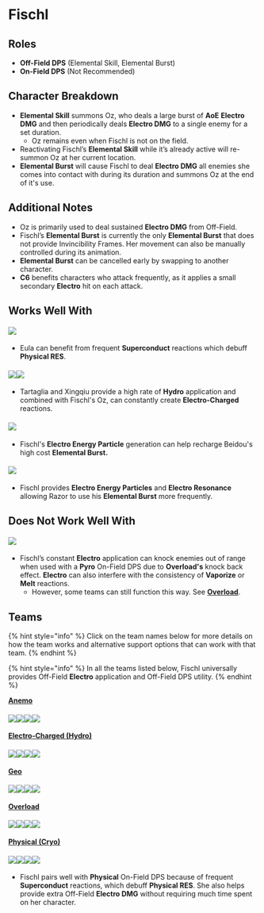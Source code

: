 # Fischl

## Roles

* **Off-Field DPS** (Elemental Skill, Elemental Burst)
* **On-Field DPS** (Not Recommended)

## Character Breakdown

* **Elemental Skill** summons Oz, who deals a large burst of **AoE** **Electro DMG** and then periodically deals **Electro DMG** to a single enemy for a set duration.
  * Oz remains even when Fischl is not on the field.
* Reactivating Fischl’s **Elemental Skill** while it’s already active will re-summon Oz at her current location.
* **Elemental Burst** will cause Fischl to deal **Electro DMG** all enemies she comes into contact with during its duration and summons Oz at the end of it's use.

## Additional Notes

* Oz is primarily used to deal sustained **Electro DMG** from Off-Field.
* Fischl’s **Elemental Burst** is currently the only **Elemental Burst** that does not provide Invincibility Frames. Her movement can also be manually controlled during its animation.
* **Elemental Burst** can be cancelled early by swapping to another character.
* **C6** benefits characters who attack frequently, as it applies a small secondary **Electro** hit on each attack.

## Works Well With

#### ![](../../.gitbook/assets/ui\_avataricon\_eula.png)

* Eula can benefit from frequent **Superconduct** reactions which debuff **Physical RES**.

#### ![](../../.gitbook/assets/ui\_avataricon\_tartaglia.png)![](../../.gitbook/assets/ui\_avataricon\_xingqiu.png)

* Tartaglia and Xingqiu provide a high rate of **Hydro** application and combined with Fischl's Oz, can constantly create **Electro-Charged** reactions.

#### ![](../../.gitbook/assets/ui\_avataricon\_beidou.png)

* Fischl's **Electro Energy Particle** generation can help recharge Beidou's high cost **Elemental Burst.**

#### ![](../../.gitbook/assets/ui\_avataricon\_razor.png)

* Fischl provides **Electro Energy Particles** and **Electro Resonance** allowing Razor to use his **Elemental Burst** more frequently.

## Does Not Work Well With

#### ![](../../.gitbook/assets/ui\_icon\_pyro.webp)

* Fischl’s constant **Electro** application can knock enemies out of range when used with a **Pyro** On-Field DPS due to **Overload's** knock back effect. **Electro** can also interfere with the consistency of **Vaporize** or **Melt** reactions.
  * However, some teams can still function this way. See [**Overload**](../../teams/overload.md).

## Teams

{% hint style="info" %}
Click on the team names below for more details on how the team works and alternative support options that can work with that team.
{% endhint %}

{% hint style="info" %}
In all the teams listed below, Fischl universally provides Off-Field **Electro** application and Off-Field DPS utility.
{% endhint %}

****[**Anemo**](../../teams/anemo.md)****

#### ![](../../.gitbook/assets/ui\_avataricon\_xiao.png)![](../../.gitbook/assets/ui\_avataricon\_sucrose.png)![](../../.gitbook/assets/ui\_avataricon\_fischl.png)![](../../.gitbook/assets/ui\_avataricon\_zhongli.png)

[**Electro-Charged (Hydro)**](../../teams/electro-charged-hydro.md)

#### ![](../../.gitbook/assets/ui\_avataricon\_tartaglia.png)![](../../.gitbook/assets/ui\_avataricon\_beidou.png)![](../../.gitbook/assets/ui\_avataricon\_fischl.png)![](../../.gitbook/assets/ui\_avataricon\_jean.png)

****[**Geo**](../../teams/geo.md)****

#### ![](../../.gitbook/assets/ui\_avataricon\_ningguang.png)![](../../.gitbook/assets/ui\_avataricon\_zhongli.png)![](../../.gitbook/assets/ui\_avataricon\_fischl.png)![](../../.gitbook/assets/ui\_avataricon\_bennett.png)

[**Overload**](../../teams/overload.md)

#### ![](../../.gitbook/assets/ui\_avataricon\_yoimiya.png)![](../../.gitbook/assets/ui\_avataricon\_fischl.png)![](../../.gitbook/assets/ui\_avataricon\_venti.png)![](../../.gitbook/assets/ui\_avataricon\_bennett.png)

[**Physical (Cryo)**](../../teams/physical-cryo.md)

#### ![](../../.gitbook/assets/ui\_avataricon\_eula.png)![](../../.gitbook/assets/ui\_avataricon\_fischl.png)![](../../.gitbook/assets/ui\_avataricon\_zhongli.png)![](../../.gitbook/assets/ui\_avataricon\_diona.png)

* Fischl pairs well with **Physical** On-Field DPS because of frequent **Superconduct** reactions, which debuff **Physical RES**. She also helps provide extra Off-Field **Electro DMG** without requiring much time spent on her character.
